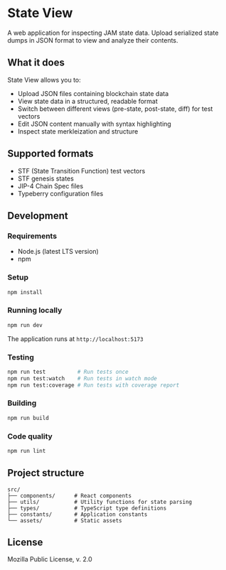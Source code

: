 # State View

A web application for inspecting JAM state data. Upload serialized state dumps in JSON format to view and analyze their contents.

## What it does

State View allows you to:

- Upload JSON files containing blockchain state data
- View state data in a structured, readable format
- Switch between different views (pre-state, post-state, diff) for test vectors
- Edit JSON content manually with syntax highlighting
- Inspect state merkleization and structure

## Supported formats

- STF (State Transition Function) test vectors
- STF genesis states
- JIP-4 Chain Spec files
- Typeberry configuration files

## Development

### Requirements

- Node.js (latest LTS version)
- npm

### Setup

```bash
npm install
```

### Running locally

```bash
npm run dev
```

The application runs at `http://localhost:5173`

### Testing

```bash
npm run test          # Run tests once
npm run test:watch    # Run tests in watch mode
npm run test:coverage # Run tests with coverage report
```

### Building

```bash
npm run build
```

### Code quality

```bash
npm run lint
```

## Project structure

```
src/
├── components/      # React components
├── utils/           # Utility functions for state parsing
├── types/           # TypeScript type definitions
├── constants/       # Application constants
└── assets/          # Static assets
```

## License

Mozilla Public License, v. 2.0
